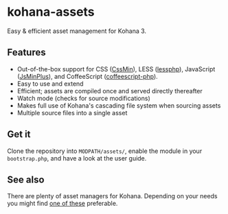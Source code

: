 # kohana-assets

Easy & efficient asset management for Kohana 3.

## Features

  - Out-of-the-box support for CSS ([CssMin](https://code.google.com/p/cssmin/)), 
    LESS ([lessphp](http://leafo.net/lessphp/)), JavaScript ([JsMinPlus](https://code.google.com/p/minify)), 
    and CoffeeScript ([coffeescript-php](http://github.com/alxlit/coffeescript-php/)).
  - Easy to use and extend
  - Efficient; assets are compiled once and served directly thereafter
  - Watch mode (checks for source modifications)
  - Makes full use of Kohana's cascading file system when sourcing assets
  - Multiple source files into a single asset

## Get it

Clone the repository into `MODPATH/assets/`, enable the module in your
`bootstrap.php`, and have a look at the user guide.

## See also

There are plenty of asset managers for Kohana. Depending on your needs you might
find [one of these](https://github.com/search?type=Repositories&language=PHP&q=kohana-assets)
preferable.
